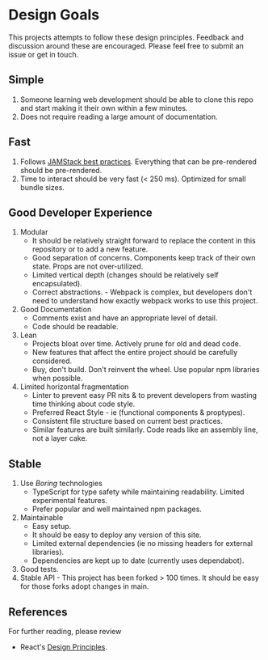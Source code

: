# Design Goals

This projects attempts to follow these design principles. Feedback and discussion around these are encouraged. Please feel free to submit an issue or get in touch.

## Simple

1. Someone learning web development should be able to clone this repo and start making it their own within a few minutes.
2. Does not require reading a large amount of documentation.

## Fast

1. Follows [JAMStack best practices](https://jamstack.org/best-practices/). Everything that can be pre-rendered should be pre-rendered.
1. Time to interact should be very fast (< 250 ms). Optimized for small bundle sizes.

## Good Developer Experience

1. Modular
   - It should be relatively straight forward to replace the content in this repository or to add a new feature.
   - Good separation of concerns. Components keep track of their own state. Props are not over-utilized.
   - Limited vertical depth (changes should be relatively self encapsulated).
   - Correct abstractions. - Webpack is complex, but developers don't need to understand how exactly webpack works to use this project.
1. Good Documentation
   - Comments exist and have an appropriate level of detail.
   - Code should be readable.
1. Lean
   - Projects bloat over time. Actively prune for old and dead code.
   - New features that affect the entire project should be carefully considered.
   - Buy, don't build. Don't reinvent the wheel. Use popular npm libraries when possible.
1. Limited horizontal fragmentation
   - Linter to prevent easy PR nits & to prevent developers from wasting time thinking about code style.
   - Preferred React Style - ie (functional components & proptypes).
   - Consistent file structure based on current best practices.
   - Similar features are built similarly. Code reads like an assembly line, not a layer cake.

## Stable

1. Use _Boring_ technologies
   - TypeScript for type safety while maintaining readability. Limited experimental features.
   - Prefer popular and well maintained npm packages.
1. Maintainable
   - Easy setup.
   - It should be easy to deploy any version of this site.
   - Limited external dependencies (ie no missing headers for external libraries).
   - Dependencies are kept up to date (currently uses dependabot).
1. Good tests.
1. Stable API - This project has been forked > 100 times. It should be easy for those forks adopt changes in main.

## References

For further reading, please review

- React's [Design Principles](https://reactjs.org/docs/design-principles.html).
